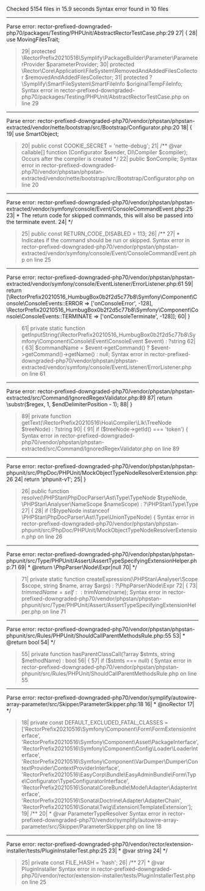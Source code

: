 Checked 5154 files in 15.9 seconds
Syntax error found in 10 files

------------------------------------------------------------
Parse error: rector-prefixed-downgraded-php70/packages/Testing/PHPUnit/AbstractRectorTestCase.php:29
    27| {
    28|     use MovingFilesTrait;
  > 29|     protected \RectorPrefix20210516\Symplify\PackageBuilder\Parameter\ParameterProvider $parameterProvider;
    30|     protected \Rector\Core\Application\FileSystem\RemovedAndAddedFilesCollector $removedAndAddedFilesCollector;
    31|     protected ?\Symplify\SmartFileSystem\SmartFileInfo $originalTempFileInfo;
Syntax error in rector-prefixed-downgraded-php70/packages/Testing/PHPUnit/AbstractRectorTestCase.php on line 29
------------------------------------------------------------
Parse error: rector-prefixed-downgraded-php70/vendor/phpstan/phpstan-extracted/vendor/nette/bootstrap/src/Bootstrap/Configurator.php:20
    18| {
    19|     use SmartObject;
  > 20|     public const COOKIE_SECRET = 'nette-debug';
    21|     /** @var callable[]  function (Configurator $sender, DI\Compiler $compiler); Occurs after the compiler is created */
    22|     public $onCompile;
Syntax error in rector-prefixed-downgraded-php70/vendor/phpstan/phpstan-extracted/vendor/nette/bootstrap/src/Bootstrap/Configurator.php on line 20
------------------------------------------------------------
Parse error: rector-prefixed-downgraded-php70/vendor/phpstan/phpstan-extracted/vendor/symfony/console/Event/ConsoleCommandEvent.php:25
    23|      * The return code for skipped commands, this will also be passed into the terminate event.
    24|      */
  > 25|     public const RETURN_CODE_DISABLED = 113;
    26|     /**
    27|      * Indicates if the command should be run or skipped.
Syntax error in rector-prefixed-downgraded-php70/vendor/phpstan/phpstan-extracted/vendor/symfony/console/Event/ConsoleCommandEvent.php on line 25
------------------------------------------------------------
Parse error: rector-prefixed-downgraded-php70/vendor/phpstan/phpstan-extracted/vendor/symfony/console/EventListener/ErrorListener.php:61
    59|         return [\RectorPrefix20210516\_HumbugBox0b2f2d5c77b8\Symfony\Component\Console\ConsoleEvents::ERROR => ['onConsoleError', -128], \RectorPrefix20210516\_HumbugBox0b2f2d5c77b8\Symfony\Component\Console\ConsoleEvents::TERMINATE => ['onConsoleTerminate', -128]];
    60|     }
  > 61|     private static function getInputString(\RectorPrefix20210516\_HumbugBox0b2f2d5c77b8\Symfony\Component\Console\Event\ConsoleEvent $event) : ?string
    62|     {
    63|         $commandName = $event->getCommand() ? $event->getCommand()->getName() : null;
Syntax error in rector-prefixed-downgraded-php70/vendor/phpstan/phpstan-extracted/vendor/symfony/console/EventListener/ErrorListener.php on line 61
------------------------------------------------------------
Parse error: rector-prefixed-downgraded-php70/vendor/phpstan/phpstan-extracted/src/Command/IgnoredRegexValidator.php:89
    87|         return \substr($regex, 1, $endDelimiterPosition - 1);
    88|     }
  > 89|     private function getText(\RectorPrefix20210516\Hoa\Compiler\Llk\TreeNode $treeNode) : ?string
    90|     {
    91|         if ($treeNode->getId() === 'token') {
Syntax error in rector-prefixed-downgraded-php70/vendor/phpstan/phpstan-extracted/src/Command/IgnoredRegexValidator.php on line 89
------------------------------------------------------------
Parse error: rector-prefixed-downgraded-php70/vendor/phpstan/phpstan-phpunit/src/PhpDoc/PHPUnit/MockObjectTypeNodeResolverExtension.php:26
    24|         return 'phpunit-v1';
    25|     }
  > 26|     public function resolve(\PHPStan\PhpDocParser\Ast\Type\TypeNode $typeNode, \PHPStan\Analyser\NameScope $nameScope) : ?\PHPStan\Type\Type
    27|     {
    28|         if (!$typeNode instanceof \PHPStan\PhpDocParser\Ast\Type\UnionTypeNode) {
Syntax error in rector-prefixed-downgraded-php70/vendor/phpstan/phpstan-phpunit/src/PhpDoc/PHPUnit/MockObjectTypeNodeResolverExtension.php on line 26
------------------------------------------------------------
Parse error: rector-prefixed-downgraded-php70/vendor/phpstan/phpstan-phpunit/src/Type/PHPUnit/Assert/AssertTypeSpecifyingExtensionHelper.php:71
    69|      * @return \PhpParser\Node\Expr|null
    70|      */
  > 71|     private static function createExpression(\PHPStan\Analyser\Scope $scope, string $name, array $args) : ?\PhpParser\Node\Expr
    72|     {
    73|         $trimmedName = self::trimName($name);
Syntax error in rector-prefixed-downgraded-php70/vendor/phpstan/phpstan-phpunit/src/Type/PHPUnit/Assert/AssertTypeSpecifyingExtensionHelper.php on line 71
------------------------------------------------------------
Parse error: rector-prefixed-downgraded-php70/vendor/phpstan/phpstan-phpunit/src/Rules/PHPUnit/ShouldCallParentMethodsRule.php:55
    53|      * @return bool
    54|      */
  > 55|     private function hasParentClassCall(?array $stmts, string $methodName) : bool
    56|     {
    57|         if ($stmts === null) {
Syntax error in rector-prefixed-downgraded-php70/vendor/phpstan/phpstan-phpunit/src/Rules/PHPUnit/ShouldCallParentMethodsRule.php on line 55
------------------------------------------------------------
Parse error: rector-prefixed-downgraded-php70/vendor/symplify/autowire-array-parameter/src/Skipper/ParameterSkipper.php:18
    16|      * @noRector
    17|      */
  > 18|     private const DEFAULT_EXCLUDED_FATAL_CLASSES = ['RectorPrefix20210516\\Symfony\\Component\\Form\\FormExtensionInterface', 'RectorPrefix20210516\\Symfony\\Component\\Asset\\PackageInterface', 'RectorPrefix20210516\\Symfony\\Component\\Config\\Loader\\LoaderInterface', 'RectorPrefix20210516\\Symfony\\Component\\VarDumper\\Dumper\\ContextProvider\\ContextProviderInterface', 'RectorPrefix20210516\\EasyCorp\\Bundle\\EasyAdminBundle\\Form\\Type\\Configurator\\TypeConfiguratorInterface', 'RectorPrefix20210516\\Sonata\\CoreBundle\\Model\\Adapter\\AdapterInterface', 'RectorPrefix20210516\\Sonata\\Doctrine\\Adapter\\AdapterChain', 'RectorPrefix20210516\\Sonata\\Twig\\Extension\\TemplateExtension'];
    19|     /**
    20|      * @var ParameterTypeResolver
Syntax error in rector-prefixed-downgraded-php70/vendor/symplify/autowire-array-parameter/src/Skipper/ParameterSkipper.php on line 18
------------------------------------------------------------
Parse error: rector-prefixed-downgraded-php70/vendor/rector/extension-installer/tests/PluginInstallerTest.php:25
    23|      * @var string
    24|      */
  > 25|     private const FILE_HASH = 'hash';
    26|     /**
    27|      * @var PluginInstaller
Syntax error in rector-prefixed-downgraded-php70/vendor/rector/extension-installer/tests/PluginInstallerTest.php on line 25